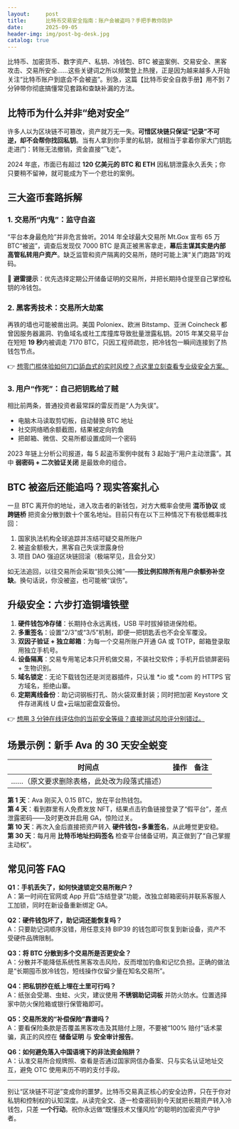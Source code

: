 ```yaml
---
layout:     post
title:      比特币交易安全指南：账户会被盗吗？手把手教你防护
date:       2025-09-05
header-img: img/post-bg-desk.jpg
catalog: true
---
```


比特币、加密货币、数字资产、私钥、冷钱包、BTC 被盗案例、交易安全、黑客攻击、交易所安全……这些关键词之所以频繁登上热搜，正是因为越来越多人开始关注“比特币账户到底会不会被盗”。别急，这篇【比特币安全自救手册】用不到 7 分钟带你彻底搞懂常见套路和查缺补漏的方法。

## 比特币为什么并非“绝对安全”  
许多人以为区块链不可篡改，资产就万无一失。**可惜区块链只保证“记录”不可逆，却不会帮你找回私钥**。当有人拿到你手里的私钥，就相当于拿着你家大门钥匙走进门：转账无法撤销，资金直接“飞走”。

2024 年底，市面已有超过 **120 亿美元的 BTC 和 ETH** 因私钥泄露永久丢失；你只要稍不留神，就可能成为下一个悲壮的案例。

## 三大盗币套路拆解  

### 1. 交易所“内鬼”：监守自盗  
“平台本身最危险”并非危言耸听。2014 年全球最大交易所 Mt.Gox 宣布 65 万 BTC“被盗”，调查后发现仅 7000 BTC 是真正被黑客拿走，**幕后主谋其实是内部高管私转用户资产**。缺乏监管和资产隔离的交易所，随时可能上演“关门跑路”的戏码。

📌 **避雷提示**：优先选择定期公开储备证明的交易所，并把长期持仓提至自己掌控私钥的冷钱包。

### 2. 黑客秀技术：交易所大劫案  
再铁的墙也可能被凿出洞。美国 Poloniex、欧洲 Bitstamp、亚洲 Coincheck 都曾因服务器漏洞、钓鱼域名或社工库撞库导致批量泄露私钥。2015 年某交易平台在短短 **19 秒**内被调走 7170 BTC，只因工程师疏忽，把冷钱包一瞬间连接到了热钱包节点。

👉 [想零门槛体验如何刀口舔血式的实时风控？点这里立刻查看专业级安全方案。](https://okxdog.com/)

### 3. 用户“作死”：自己把钥匙给了贼  
相比前两条，普通投资者最常踩的雷反而是“人为失误”。  
- 电脑木马读取剪切板，自动替换 BTC 地址  
- 社交网络晒余额截图，结果被定向钓鱼  
- 把邮箱、微信、交易所都设置成同一个密码  

2023 年链上分析公司报道，每 5 起盗币案例中就有 3 起始于“用户主动泄露”。其中 **弱密码 + 二次验证关闭** 是最致命的组合。

## BTC 被盗后还能追吗？现实答案扎心  

一旦 BTC 离开你的地址，进入攻击者的新钱包，对方大概率会使用 **混币协议** 或 **跨链桥** 把资金分散到数十个匿名地址。目前只有在以下三种情况下有极低概率找回：  
1. 国家执法机构全球追踪并冻结可疑交易所账户  
2. 被盗金额极大，黑客自己失误泄露身份  
3. 项目 DAO 强迫区块链回滚（极端罕见，且会分叉）

如无法追回，以往交易所会采取“损失公摊”——**按比例扣除所有用户余额弥补空缺**。换句话说，你没被盗，也可能被“误伤”。

## 升级安全：六步打造铜墙铁壁  
1. **硬件钱包冷存储**：长期持仓永远离线，USB 平时拔掉锁进保险柜。  
2. **多重签名**：设置“2/3”或“3/5”机制，即便一把钥匙丢也不会全军覆没。  
3. **双因子验证 + 独立邮箱**：为每一个交易所账户开通 GA 或 TOTP，邮箱登录取用独立手机号。  
4. **设备隔离**：交易专用笔记本只开机做交易，不装社交软件；手机开启锁屏密码 + 生物识别。  
5. **域名锁定**：无论下载钱包还是浏览器插件，只认准 *.io 或 *.com 的 HTTPS 官方域名，拒绝山寨。  
6. **定期离线备份**：助记词钢板打孔、防火袋双重封装；同时把加密 Keystore 文件存进离线 U 盘+云端加密盘双备份。

👉 [想用 3 分钟在线评估你的当前安全等级？直接测试风险评分别错过。](https://okxdog.com/)

## 场景示例：新手 Ava 的 30 天安全蜕变  

| 时间点 | 操作 | 备注 |  
| --- | --- | --- |  
| ……（原文要求删除表格，此处改为段落式描述）  

**第 1 天**：Ava 刚买入 0.15 BTC，放在平台热钱包。  
**第 4 天**：看到群里有人免费发放 NFT，结果点击钓鱼链接登录了“假平台”，差点泄露密码——及时更改并启用 GA，惊险过关。  
**第 10 天**：再次入金后直接把资产转入 **硬件钱包**+**多重签名**，从此睡觉更安稳。  
**第 30 天**：每月用 **比特币地址扫码签名** 检查平台储备证明，真正做到了“自己掌握主动权”。

## 常见问答 FAQ  

**Q1：手机丢失了，如何快速锁定交易所账户？**  
A：第一时间在官网或 App 开启“冻结登录”功能，改独立邮箱密码并联系客服人工加锁，同时在新设备重新绑定 GA。

**Q2：硬件钱包坏了，助记词还能恢复吗？**  
A：只要助记词顺序没错，用任意支持 BIP39 的钱包即可恢复到新设备，资产不受硬件品牌限制。

**Q3：将 BTC 分散到多个交易所是否更安全？**  
A：分散并不能降低系统性黑客攻击风险，反而增加钓鱼和记忆负担。正确的做法是“长期囤币放冷钱包，短线操作仅留少量在知名交易所”。

**Q4：把私钥抄在纸上埋在土里可行吗？**  
A：纸张会受潮、虫蛀、火灾，建议使用 **不锈钢助记词板** 并防火防水。位置选择家中防火保险箱或银行保管箱即可。

**Q5：交易所发的“补偿保险”靠谱吗？**  
A：要看保险条款是否覆盖黑客攻击及其赔付上限，不要被“100% 赔付”话术蒙骗，真正的风控在 **储备证明** 与 **安全审计报告**。

**Q6：如何避免落入中国语境下的非法资金陷阱？**  
A：认准交易所合规牌照、查看是否通过国家网信办备案、只与实名认证地址交互，避免 OTC 使用来历不明的支付手段。

---

别让“区块链不可逆”变成你的噩梦。比特币交易真正核心的安全边界，只在于你对私钥和控制权的认知深度。从读完全文、逐一检查密码到今天就把长期资产转入冷钱包，只差 **一个行动**。祝你永远做“既懂技术又懂风险”的聪明的加密资产守护者。
